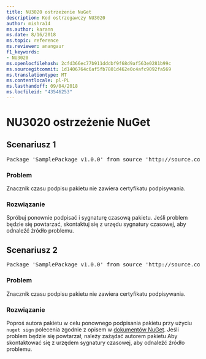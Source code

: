 ```yaml
---
title: NU3020 ostrzeżenie NuGet
description: Kod ostrzegawczy NU3020
author: mishra14
ms.author: karann
ms.date: 8/16/2018
ms.topic: reference
ms.reviewer: anangaur
f1_keywords:
- NU3020
ms.openlocfilehash: 2cfd366ec77b911dddbf9f68d9af563e0281b99c
ms.sourcegitcommit: 1d1406764c6af5fb7801d462e0c4afc9092fa569
ms.translationtype: MT
ms.contentlocale: pl-PL
ms.lasthandoff: 09/04/2018
ms.locfileid: "43546253"
---
```

# <a name="nuget-warning-nu3020"></a>NU3020 ostrzeżenie NuGet

## <a name="scenario-1"></a>Scenariusz 1

<pre>Package 'SamplePackage v1.0.0' from source 'http://source.com/index.json': The timestamp does not have a signing certificate.</pre>

### <a name="issue"></a>Problem

Znacznik czasu podpisu pakietu nie zawiera certyfikatu podpisywania.


### <a name="solution"></a>Rozwiązanie

Spróbuj ponownie podpisać i sygnaturę czasową pakietu. Jeśli problem będzie się powtarzać, skontaktuj się z urzędu sygnatury czasowej, aby odnaleźć źródło problemu.



## <a name="scenario-2"></a>Scenariusz 2

<pre>Package 'SamplePackage v1.0.0' from source 'http://source.com/index.json': The primary signature's timestamp does not have a signing certificate.</pre>

### <a name="issue"></a>Problem

Znacznik czasu podpisu pakietu nie zawiera certyfikatu podpisywania.


### <a name="solution"></a>Rozwiązanie

Poproś autora pakietu w celu ponownego podpisania pakietu przy użyciu `nuget sign` polecenia zgodnie z opisem w [dokumentów NuGet](https://docs.microsoft.com/en-us/nuget/create-packages/sign-a-package). Jeśli problem będzie się powtarzał, należy zażądać autorem pakietu Aby skontaktować się z urzędem sygnatury czasowej, aby odnaleźć źródło problemu.


